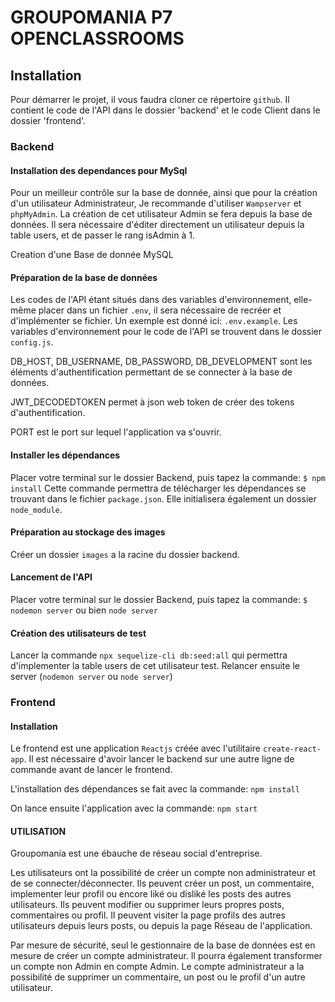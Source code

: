 # GROUPOMANIA P7 OPENCLASSROOMS

## Installation

Pour démarrer le projet, il vous faudra cloner ce répertoire `github`. Il contient le code de l'API dans le dossier 'backend' et le code Client dans le dossier 'frontend'.

### Backend

#### Installation des dependances pour MySql

Pour un meilleur contrôle sur la base de donnée, ainsi que pour la création d'un utilisateur Administrateur, Je recommande d'utiliser `Wampserver` et `phpMyAdmin`. La création de cet utilisateur Admin se fera depuis la base de données. Il sera nécessaire d'éditer directement un utilisateur depuis la table users, et de passer le rang isAdmin à 1.

Creation d'une Base de donnée MySQL

#### Préparation de la base de données

Les codes de l'API étant situés dans des variables d'environnement, elle-même placer dans un fichier `.env`, il sera nécessaire de recréer et d'implémenter se fichier.
Un exemple est donné ici: `.env.example`.
Les variables d'environnement pour le code de l'API se trouvent dans le dossier `config.js`.

DB_HOST, DB_USERNAME, DB_PASSWORD, DB_DEVELOPMENT sont les éléments d'authentification permettant de se connecter à la base de données.

JWT_DECODEDTOKEN permet à json web token de créer des tokens d'authentification.

PORT est le port sur lequel l'application va s'ouvrir.

#### Installer les dépendances

Placer votre terminal sur le dossier Backend, puis tapez la commande:
`$ npm install`
Cette commande permettra de télécharger les dépendances se trouvant dans le fichier `package.json`. Elle initialisera également un dossier `node_module`.

#### Préparation au stockage des images

Créer un dossier `images` a la racine du dossier backend.

#### Lancement de l'API

Placer votre terminal sur le dossier Backend, puis tapez la commande:
`$ nodemon server` ou bien `node server`

#### Création des utilisateurs de test

Lancer la commande `npx sequelize-cli db:seed:all` qui permettra d'implementer la table users de cet utilisateur test.
Relancer ensuite le server (`nodemon server` ou `node server`)

### Frontend

#### Installation

Le frontend est une application `Reactjs` créée avec l'utilitaire `create-react-app`.
Il est nécessaire d'avoir lancer le backend sur une autre ligne de commande avant de lancer le frontend.

L'installation des dépendances se fait avec la commande:
`npm install`

On lance ensuite l'application avec la commande:
`npm start`

#### UTILISATION

Groupomania est une ébauche de réseau social d'entreprise.

Les utilisateurs ont la possibilité de créer un compte non administrateur et de se connecter/déconnecter.
Ils peuvent créer un post, un commentaire, implementer leur profil ou encore liké ou disliké les posts des autres utilisateurs.
Ils peuvent modifier ou supprimer leurs propres posts, commentaires ou profil.
Il peuvent visiter la page profils des autres utilisateurs depuis leurs posts, ou depuis la page Réseau de l'application.

Par mesure de sécurité, seul le gestionnaire de la base de données est en mesure de créer un compte administrateur. Il pourra également transformer un compte non Admin en compte Admin.
Le compte administrateur a la possibilité de supprimer un commentaire, un post ou le profil d'un autre utilisateur.
